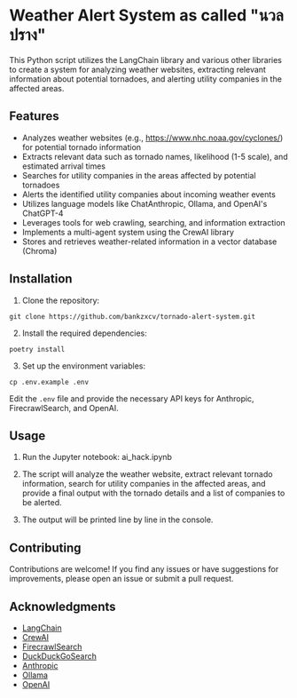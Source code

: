 # Weather Alert System as called "นวลปราง"

This Python script utilizes the LangChain library and various other libraries to create a system for analyzing weather websites, extracting relevant information about potential tornadoes, and alerting utility companies in the affected areas.

## Features

- Analyzes weather websites (e.g., https://www.nhc.noaa.gov/cyclones/) for potential tornado information
- Extracts relevant data such as tornado names, likelihood (1-5 scale), and estimated arrival times
- Searches for utility companies in the areas affected by potential tornadoes
- Alerts the identified utility companies about incoming weather events
- Utilizes language models like ChatAnthropic, Ollama, and OpenAI's ChatGPT-4
- Leverages tools for web crawling, searching, and information extraction
- Implements a multi-agent system using the CrewAI library
- Stores and retrieves weather-related information in a vector database (Chroma)

## Installation

1. Clone the repository:

```
git clone https://github.com/bankzxcv/tornado-alert-system.git
```

2. Install the required dependencies:

```
poetry install
```

3. Set up the environment variables:

```
cp .env.example .env
```

Edit the `.env` file and provide the necessary API keys for Anthropic, FirecrawlSearch, and OpenAI.

## Usage

1. Run the Jupyter notebook: ai_hack.ipynb

2. The script will analyze the weather website, extract relevant tornado information, search for utility companies in the affected areas, and provide a final output with the tornado details and a list of companies to be alerted.

3. The output will be printed line by line in the console.

## Contributing

Contributions are welcome! If you find any issues or have suggestions for improvements, please open an issue or submit a pull request.


## Acknowledgments

- [LangChain](https://github.com/langchain-ai/langchain)
- [CrewAI](https://github.com/crewAIInc/crewAI)
- [FirecrawlSearch](https://github.com/mendableai/firecrawl)
- [DuckDuckGoSearch](https://python.langchain.com/v0.2/docs/integrations/tools/ddg/)
- [Anthropic](https://www.anthropic.com/)
- [Ollama](https://ollama.com/)
- [OpenAI](https://openai.com/)